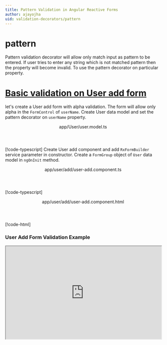 ```yaml
---
title: Pattern Validation in Angular Reactive Forms
author: ajayojha
uid: validation-decorators/pattern
---
```

# pattern
Pattern validation decorator will allow only match input as pattern to be entered. If user tries to enter any string which is not matched pattern then the property will become invalid. To use the pattern decorator on particular property.
 
# [Basic validation on User add form  ](#tab/basic-validation-on-User-add-form)
let's create a User add form with alpha validation. The form will allow only alpha in the `FormControl` of `userName`. 
Create User data model and set the pattern decorator on `userName` property.
<header class="header-tab-title">app/User/user.model.ts</header>

[!code-typescript[](../../examples/reactive-form-validators/pattern/rxweb-pattern-validation-add-angular-reactive-form/src/app/user/user.model.ts?highlight=5)]
Create User add component and add `RxFormBuilder` service parameter in constructor. Create a `FormGroup` object of `User` data model in `ngOnInit` method.
<header class="header-tab-title">app/user/add/user-add.component.ts</header>

[!code-typescript[](../../examples/reactive-form-validators/pattern/rxweb-pattern-validation-add-angular-reactive-form/src/app/user/add/user-add.component.ts?highlight=17,21-22)]
<header class="header-tab-title">app/user/add/user-add.component.html</header>

[!code-html[](../../examples/reactive-form-validators/pattern/rxweb-pattern-validation-add-angular-reactive-form/src/app/user/add/user-add.component.html)]

<h3>User Add Form Validation Example</h3>
<iframe src="https://stackblitz.com/edit/rxweb-pattern-validation-add-angular-reactive-form?embed=1&file=src/styles.css&hideExplorer=1&hideNavigation=1&view=preview" width="100%" height="300">

# [Basic validation on User edit  form](#tab/basic-validation-on-User-edit-form)
let's create a User edit form with alpha validation. The form will allow only alpha in the `FormControl` of `userName`. 
Create User data model and set the pattern decorator on `userName` property.
<header class="header-tab-title">app/User/user.model.ts</header>

[!code-typescript[](../../examples/reactive-form-validators/pattern/rxweb-pattern-validation-edit-angular-reactive-form/src/app/user/user.model.ts?highlight=5)]
Create User edit component and add `RxFormBuilder` and `HttpClient` service parameter  in constructor. On `ngOnInit` method get request method for getting data from json or server and that data pass in `this.formBuilder.formGroup<User>(User,user)`
<header class="header-tab-title">app/user/edit/user-edit.component.ts</header>

[!code-typescript[](../../examples/reactive-form-validators/pattern/rxweb-pattern-validation-edit-angular-reactive-form/src/app/user/edit/user-edit.component.ts?highlight=17,21-22)]
<header class="header-tab-title">app/user/edit/user-edit.component.html</header>

[!code-html[](../../examples/reactive-form-validators/pattern/rxweb-pattern-validation-edit-angular-reactive-form/src/app/user/edit/user-edit.component.html)]

<h3>User Edit Form Validation Example</h3>
<iframe src="https://stackblitz.com/edit/rxweb-pattern-validation-edit-angular-reactive-form?embed=1&file=src/styles.css&hideExplorer=1&hideNavigation=1&view=preview" width="100%" height="300">

---

# PatternConfig 
message,conditionalExpression options are not mandatory to use in the `@pattern()` decorator but pattern is mandatory. If needed then use the below options.


|Option | Description |
|--- | ---- |
|[message](#message) | To override the global configuration message and show the custom message on particular control property. |
|[validation](#validation) | Password Validation is used for parameters for password validation, In Password validation there is validators on digit, alphabets, contains, lowerCase, upperCase, specialCharacter, minLength, maxLength. |

## message 
Type :  `string` 

To override the global configuration message and show the custom message on particular control property.
 
<header class="header-title">user.model.ts (User class property)</header>

[!code-typescript[](../../examples/reactive-form-validators/pattern/complete-rxweb-pattern-validation-add-angular-reactive-form/src/app/user/user.model.ts#L7-L8)]

## validation 
Type :  `PasswordValidation` 

Password Validation is used for parameters for password validation, In Password validation there is validators on digit, alphabets, contains, lowerCase, upperCase, specialCharacter, minLength, maxLength.
 
<header class="header-title">user.model.ts (User class property)</header>

[!code-typescript[](../../examples/reactive-form-validators/pattern/complete-rxweb-pattern-validation-add-angular-reactive-form/src/app/user/user.model.ts#L4-L5)]


# pattern Validation Complete Example
# [User Model](#tab/complete-user)
<header class="header-tab-title">app/user/user.model.ts</header>

[!code-typescript[](../../examples/reactive-form-validators/pattern/complete-rxweb-pattern-validation-add-angular-reactive-form/src/app/user/user.model.ts)]

# [Address Info Add Component](#tab/complete-user-add-component)
<header class="header-tab-title">app/user/add/user-add.component.ts</header>

[!code-typescript[](../../examples/reactive-form-validators/pattern/complete-rxweb-pattern-validation-add-angular-reactive-form/src/app/user/add/user-add.component.ts)]

# [Address Info Add Html Component](#tab/complete-user-add-html-component)
<header class="header-tab-title">app/user/add/user-add.component.html</header>

[!code-html[](../../examples/reactive-form-validators/pattern/complete-rxweb-pattern-validation-add-angular-reactive-form/src/app/user/add/user-add.component.html)]

# [Working Example](#tab/complete-working-example)
<iframe src="https://stackblitz.com/edit/complete-rxweb-pattern-validation-add-angular-reactive-form?embed=1&file=src/app/address-info/address&hideNavigation=1&view=preview" width="100%" height="500">

---

# Dynamic pattern Validation Complete Example
# [User Model](#tab/dynamic-user)
<header class="header-tab-title">app/user/user.model.ts</header>

[!code-typescript[](../../examples/reactive-form-validators/pattern/dynamic-rxweb-pattern-validation-add-angular-reactive-form/src/app/user/user.model.ts)]

# [Address Info Add Component](#tab/dynamic-user-add-component)
<header class="header-tab-title">app/user/add/user-add.component.ts</header>

[!code-typescript[](../../examples/reactive-form-validators/pattern/dynamic-rxweb-pattern-validation-add-angular-reactive-form/src/app/user/add/user-add.component.ts)]

# [Address Info Add Html Component](#tab/dynamic-user-add-html-component)
<header class="header-tab-title">app/user/add/user-add.component.html</header>

[!code-html[](../../examples/reactive-form-validators/pattern/dynamic-rxweb-pattern-validation-add-angular-reactive-form/src/app/user/add/user-add.component.html)]

# [Working Example](#tab/dynamic-working-example)
<iframe src="https://stackblitz.com/edit/dynamic-rxweb-pattern-validation-add-angular-reactive-form?embed=1&file=src/app/address-info/address&hideNavigation=1&view=preview" width="100%" height="500">

---






